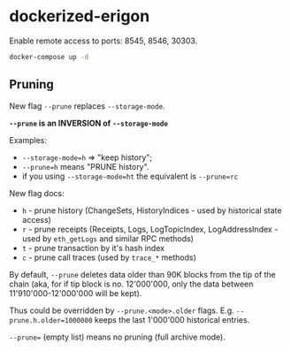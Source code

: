 # dockerized-erigon

Enable remote access to ports: 8545, 8546, 30303.

```bash
docker-compose up -d
```

## Pruning

New flag `--prune` replaces `--storage-mode`.

**`--prune` is an INVERSION of `--storage-mode`**

Examples:

* `--storage-mode=h` => "keep history";
* `--prune=h` means "PRUNE history".
* if you using `--storage-mode=ht` the equivalent is `--prune=rc`

New flag docs:

* `h` - prune history (ChangeSets, HistoryIndices - used by historical state access)
* `r` - prune receipts (Receipts, Logs, LogTopicIndex, LogAddressIndex - used by `eth_getLogs` and similar RPC methods)
* `t` - prune transaction by it's hash index
* `c` - prune call traces (used by `trace_*` methods)

By default, `--prune` deletes data older than 90K blocks from the tip of the chain (aka, for if tip block is no. 12'000'000, only the data between 11'910'000-12'000'000 will be kept).

Thus could be overridden by `--prune.<mode>.older` flags.
E.g. `--prune.h.older=1000000` keeps the last 1'000'000 historical entries.

`--prune=` (empty list) means no pruning (full archive mode).
